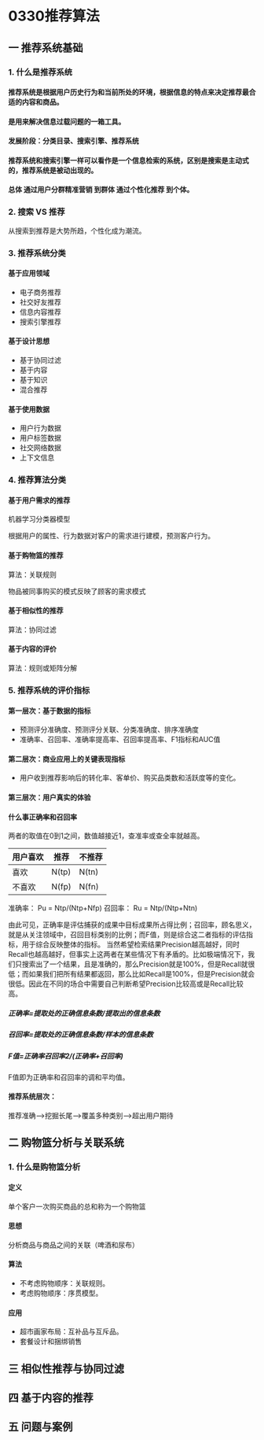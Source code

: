 # 0330推荐算法

## 一 推荐系统基础

### 1. 什么是推荐系统

#### 推荐系统是根据用户历史行为和当前所处的环境，根据信息的特点来决定推荐最合适的内容和商品。

#### 是用来解决信息过载问题的一箱工具。

#### 发展阶段：分类目录、搜索引擎、推荐系统

#### 推荐系统和搜索引擎一样可以看作是一个信息检索的系统，区别是搜索是主动式的，推荐系统是被动出现的。

#### 总体 通过用户分群精准营销 到群体 通过个性化推荐 到个体。

### 2. 搜索 VS 推荐
从搜索到推荐是大势所趋，个性化成为潮流。

### 3. 推荐系统分类

#### 基于应用领域

- 电子商务推荐
- 社交好友推荐
- 信息内容推荐
- 搜索引擎推荐

#### 基于设计思想

- 基于协同过滤
- 基于内容
- 基于知识
- 混合推荐

#### 基于使用数据

- 用户行为数据
- 用户标签数据
- 社交网络数据
- 上下文信息

### 4. 推荐算法分类

#### 基于用户需求的推荐
机器学习分类器模型

根据用户的属性、行为数据对客户的需求进行建模，预测客户行为。

#### 基于购物篮的推荐
算法：关联规则

物品被同事购买的模式反映了顾客的需求模式


#### 基于相似性的推荐
算法：协同过滤

#### 基于内容的评价
算法：规则或矩阵分解

### 5. 推荐系统的评价指标

#### 第一层次：基于数据的指标

- 预测评分准确度、预测评分关联、分类准确度、排序准确度
- 准确率、召回率、准确率提高率、召回率提高率、F1指标和AUC值

#### 第二层次：商业应用上的关键表现指标

- 用户收到推荐影响后的转化率、客单价、购买品类数和活跃度等的变化。

#### 第三层次：用户真实的体验

#### 什么事正确率和召回率

两者的取值在0到1之间，数值越接近1，查准率或查全率就越高。

|用户喜欢 | 推荐| 不推荐 |
|---|---|---|
| 喜欢 | N(tp) | N(tn)|
|不喜欢 | N(fp) | N(fn)|

准确率：
Pu = Ntp/(Ntp+Nfp)
召回率：
Ru = Ntp/(Ntp+Ntn)

由此可见，正确率是评估捕获的成果中目标成果所占得比例；召回率，顾名思义，就是从关注领域中，召回目标类别的比例；而F值，则是综合这二者指标的评估指标，用于综合反映整体的指标。
当然希望检索结果Precision越高越好，同时Recall也越高越好，但事实上这两者在某些情况下有矛盾的。比如极端情况下，我们只搜索出了一个结果，且是准确的，那么Precision就是100%，但是Recall就很低；而如果我们把所有结果都返回，那么比如Recall是100%，但是Precision就会很低。因此在不同的场合中需要自己判断希望Precision比较高或是Recall比较高。

##### 正确率=提取处的正确信息条数/提取出的信息条数

##### 召回率=提取处的正确信息条数/样本的信息条数

##### F值=正确率*召回率*2/(正确率+召回率)

F值即为正确率和召回率的调和平均值。

#### 推荐系统层次：
推荐准确-->挖掘长尾-->覆盖多种类别-->超出用户期待

## 二 购物篮分析与关联系统

### 1. 什么是购物篮分析

#### 定义
单个客户一次购买商品的总和称为一个购物篮

#### 思想
分析商品与商品之间的关联（啤酒和尿布）

#### 算法
- 不考虑购物顺序：关联规则。
- 考虑购物顺序：序贯模型。

#### 应用
- 超市画家布局：互补品与互斥品。
- 套餐设计和捆绑销售

## 三 相似性推荐与协同过滤

## 四 基于内容的推荐

## 五 问题与案例
